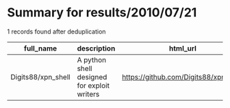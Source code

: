 
# Summary for results/2010/07/21
    
1 records found after deduplication

| full_name | description | html_url | matched_list | matched_count | pushed_at | size | stargazers_count | language | forks_count |
|--------------------|---------------------------------------------|---------------------------------------|----------------|-----------------|---------------------------|--------|--------------------|------------|---------------|
| Digits88/xpn_shell | A python shell designed for exploit writers | https://github.com/Digits88/xpn_shell | ['exploit'] | 1 | 2010-07-21 21:28:11+00:00 | 100 | 0 | Python | 0 |
